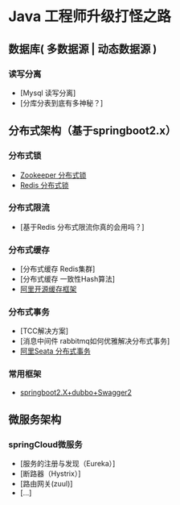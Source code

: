 # Java 工程师升级打怪之路

## 数据库( 多数据源 | 动态数据源 )

### 读写分离
- [Mysql 读写分离]
- [分库分表到底有多神秘？]

## 分布式架构（基于springboot2.x）

### 分布式锁
- [Zookeeper 分布式锁](https://github.com/ThreadSamsong/springBoot-distributedLock/blob/master/README.md)
- [Redis 分布式锁](https://github.com/ThreadSamsong/springBoot-distributedLock/blob/master/README.md)

### 分布式限流
- [基于Redis 分布式限流你真的会用吗？]

### 分布式缓存
- [分布式缓存 Redis集群]
- [分布式缓存 一致性Hash算法]
- [阿里开源缓存框架](https://github.com/alibaba/jetcache)

### 分布式事务
- [TCC解决方案]
- [消息中间件 rabbitmq如何优雅解决分布式事务]
- [阿里Seata 分布式事务](https://github.com/seata/seata)

### 常用框架
- [springboot2.X+dubbo+Swagger2](https://github.com/ThreadSamsong/springBoot-dubbo/blob/master/README.md)

## 微服务架构

### springCloud微服务
- [服务的注册与发现（Eureka）]
- [断路器（Hystrix）]
- [路由网关(zuul)]
- [...]

